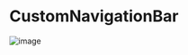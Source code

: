 # CustomNavigationBar

![image](https://drive.google.com/uc?export=view&id=1RHbCdln7nYg_f5DhyUJPgllfxHYPNV2D)
